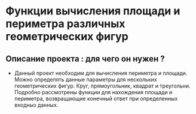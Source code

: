 # **Функции вычисления площади и периметра различных геометрических фигур**
## **Описание проекта : для чего он нужен ?**
- Данный проект необходим для вычисления периметра и площади. Можно определять данные параметры для нескольких геометрических фигур. Круг, прямоугольник, квадрат и треугольни. Подробно рассмотрены функции для нахождения площади и периметра, возвращающие конечный ответ при определенных входныз данных.

